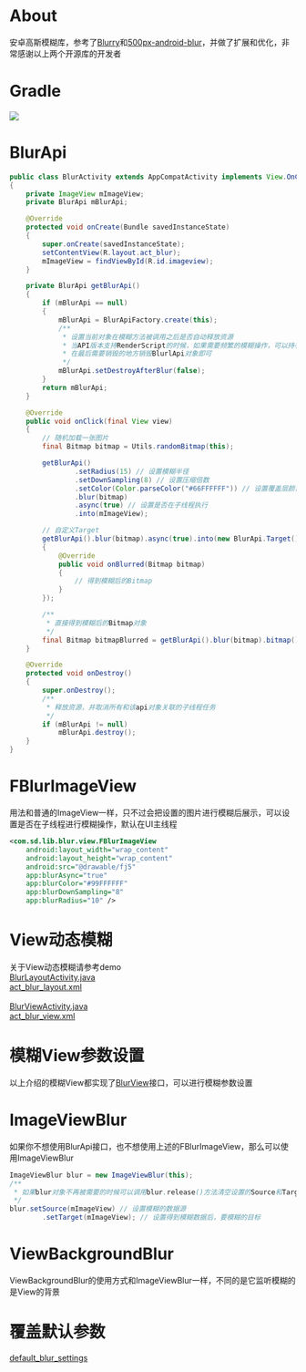 # About
安卓高斯模糊库，参考了[Blurry](https://github.com/wasabeef/Blurry)和[500px-android-blur](https://github.com/500px/500px-android-blur)，并做了扩展和优化，非常感谢以上两个开源库的开发者

# Gradle
[![](https://jitpack.io/v/zj565061763/blur.svg)](https://jitpack.io/#zj565061763/blur)

# BlurApi
```java
public class BlurActivity extends AppCompatActivity implements View.OnClickListener
{
    private ImageView mImageView;
    private BlurApi mBlurApi;

    @Override
    protected void onCreate(Bundle savedInstanceState)
    {
        super.onCreate(savedInstanceState);
        setContentView(R.layout.act_blur);
        mImageView = findViewById(R.id.imageview);
    }

    private BlurApi getBlurApi()
    {
        if (mBlurApi == null)
        {
            mBlurApi = BlurApiFactory.create(this);
            /**
             * 设置当前对象在模糊方法被调用之后是否自动释放资源
             * 当API版本支持RenderScript的时候，如果需要频繁的模糊操作，可以持有BlurApi对象，并设置为false，避免一直创建对象，效率会高很多
             * 在最后需要销毁的地方销毁BlurlApi对象即可
             */
            mBlurApi.setDestroyAfterBlur(false);
        }
        return mBlurApi;
    }

    @Override
    public void onClick(final View view)
    {
        // 随机加载一张图片
        final Bitmap bitmap = Utils.randomBitmap(this);

        getBlurApi()
                .setRadius(15) // 设置模糊半径
                .setDownSampling(8) // 设置压缩倍数
                .setColor(Color.parseColor("#66FFFFFF")) // 设置覆盖层颜色
                .blur(bitmap)
                .async(true) // 设置是否在子线程执行
                .into(mImageView);

        // 自定义Target
        getBlurApi().blur(bitmap).async(true).into(new BlurApi.Target()
        {
            @Override
            public void onBlurred(Bitmap bitmap)
            {
                // 得到模糊后的Bitmap
            }
        });

        /**
         * 直接得到模糊后的Bitmap对象
         */
        final Bitmap bitmapBlurred = getBlurApi().blur(bitmap).bitmap();
    }

    @Override
    protected void onDestroy()
    {
        super.onDestroy();
        /**
         * 释放资源，并取消所有和该api对象关联的子线程任务
         */
        if (mBlurApi != null)
            mBlurApi.destroy();
    }
}
```

# FBlurImageView
用法和普通的ImageView一样，只不过会把设置的图片进行模糊后展示，可以设置是否在子线程进行模糊操作，默认在UI主线程
```xml
<com.sd.lib.blur.view.FBlurImageView
    android:layout_width="wrap_content"
    android:layout_height="wrap_content"
    android:src="@drawable/fj5"
    app:blurAsync="true"
    app:blurColor="#99FFFFFF"
    app:blurDownSampling="8"
    app:blurRadius="10" />
```

# View动态模糊
关于View动态模糊请参考demo
<br>
[BlurLayoutActivity.java](https://github.com/zj565061763/blur/blob/master/app/src/main/java/com/sd/blur/BlurLayoutActivity.java)
<br>
[act_blur_layout.xml](https://github.com/zj565061763/blur/blob/master/app/src/main/res/layout/act_blur_layout.xml)
<br>
<br>
[BlurViewActivity.java](https://github.com/zj565061763/blur/blob/master/app/src/main/java/com/sd/blur/BlurViewActivity.java)
<br>
[act_blur_view.xml](https://github.com/zj565061763/blur/blob/master/app/src/main/res/layout/act_blur_view.xml)

# 模糊View参数设置
以上介绍的模糊View都实现了[BlurView](https://github.com/zj565061763/blur/blob/master/lib/src/main/java/com/sd/lib/blur/view/BlurView.java)接口，可以进行模糊参数设置

# ImageViewBlur
如果你不想使用BlurApi接口，也不想使用上述的FBlurImageView，那么可以使用ImageViewBlur
```java
ImageViewBlur blur = new ImageViewBlur(this);
/**
 * 如果blur对象不再被需要的时候可以调用blur.release()方法清空设置的Source和Target并释放指向blur对象的引用
 */
blur.setSource(mImageView) // 设置模糊的数据源
        .setTarget(mImageView); // 设置得到模糊数据后，要模糊的目标
```

# ViewBackgroundBlur
ViewBackgroundBlur的使用方式和ImageViewBlur一样，不同的是它监听模糊的是View的背景

# 覆盖默认参数
[default_blur_settings](https://github.com/zj565061763/blur/blob/master/lib/src/main/res/values/default_blur_settings.xml)